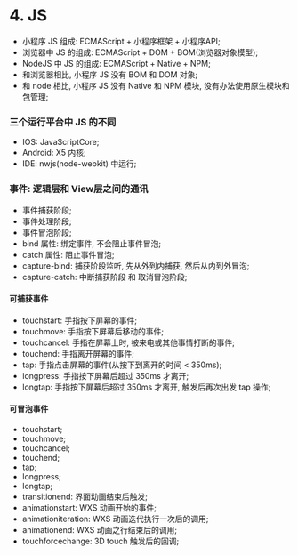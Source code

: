 # 4. JS
- 小程序 JS 组成: ECMAScript + 小程序框架 + 小程序API;
- 浏览器中 JS 的组成: ECMAScript + DOM + BOM(浏览器对象模型);
- NodeJS 中 JS 的组成: ECMAScript + Native + NPM;
- 和浏览器相比, 小程序 JS 没有 BOM 和 DOM 对象;
- 和 node 相比, 小程序 JS 没有 Native 和 NPM 模块, 没有办法使用原生模块和包管理;

### 三个运行平台中 JS 的不同
- IOS: JavaScriptCore;
- Android: X5 内核;
- IDE: nwjs(node-webkit) 中运行;

### 事件: 逻辑层和 View层之间的通讯
- 事件捕获阶段;
- 事件处理阶段;
- 事件冒泡阶段;
- bind 属性: 绑定事件, 不会阻止事件冒泡;
- catch 属性: 阻止事件冒泡;
- capture-bind: 捕获阶段监听, 先从外到内捕获, 然后从内到外冒泡;
- capture-catch: 中断捕获阶段 和 取消冒泡阶段;

#### 可捕获事件
- touchstart: 手指按下屏幕的事件;
- touchmove: 手指按下屏幕后移动的事件;
- touchcancel: 手指在屏幕上时, 被来电或其他事情打断的事件;
- touchend: 手指离开屏幕的事件;
- tap: 手指点击屏幕的事件(从按下到离开的时间 < 350ms);
- longpress: 手指按下屏幕后超过 350ms 才离开;
- longtap: 手指按下屏幕后超过 350ms 才离开, 触发后再次出发 tap 操作;

#### 可冒泡事件
- touchstart;
- touchmove;
- touchcancel;
- touchend;
- tap;
- longpress;
- longtap;
- transitionend: 界面动画结束后触发;
- animationstart: WXS 动画开始的事件;
- animationiteration: WXS 动画迭代执行一次后的调用;
- animationend: WXS 动画之行结束后的调用;
- touchforcechange: 3D touch 触发后的回调;
